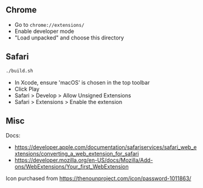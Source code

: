 ## Chrome

- Go to `chrome://extensions/` 
- Enable developer mode
- "Load unpacked" and choose this directory

## Safari

```sh
./build.sh
```

- In Xcode, ensure 'macOS' is chosen in the top toolbar
- Click Play
- Safari > Develop > Allow Unsigned Extensions
- Safari > Extensions > Enable the extension

## Misc

Docs:
- https://developer.apple.com/documentation/safariservices/safari_web_extensions/converting_a_web_extension_for_safari
- https://developer.mozilla.org/en-US/docs/Mozilla/Add-ons/WebExtensions/Your_first_WebExtension

Icon purchased from https://thenounproject.com/icon/password-1011863/